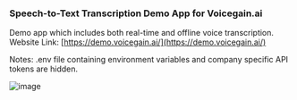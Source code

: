 ### Speech-to-Text Transcription Demo App for Voicegain.ai

Demo app which includes both real-time and offline voice transcription.
Website Link: [https://demo.voicegain.ai/](https://demo.voicegain.ai/)

Notes:
.env file containing environment variables and company specific API tokens are hidden.

![image](https://user-images.githubusercontent.com/78008084/139165279-8d56ea3d-31f3-4695-ae2f-fbdd7dfe3a49.png)
